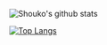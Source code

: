 

![Shouko's github stats](https://github-readme-stats.vercel.app/api?username=ShoukoNx&show_icons=true&theme=dracula)


[![Top Langs](https://github-readme-stats.vercel.app/api/top-langs/?username=ShoukoNx&theme=dracula&hide=javascript,html,css&layout=compact)](https://github.com/anuraghazra/github-readme-stats)

<!--
**ShoukoNx/ShoukoNx** is a ✨ _special_ ✨ repository because its `README.md` (this file) appears on your GitHub profile.

Here are some ideas to get you started:

- 🔭 I’m currently working on ...
- 🌱 I’m currently learning ...
- 👯 I’m looking to collaborate on ...
- 🤔 I’m looking for help with ...
- 💬 Ask me about ...
- 📫 How to reach me: ...
- 😄 Pronouns: ...
- ⚡ Fun fact: ...
-->
